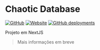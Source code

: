 # Chaotic Database

[![GitHub](https://img.shields.io/github/license/MKIsHereOficial/ChaoticDB?color=%23206&style=for-the-badge)](https://github.com/MKIsHereOficial/ChaoticDB/blob/main/LICENSE)
[![Website](https://img.shields.io/website?down_color=%23124&down_message=offline&style=for-the-badge&up_color=%23294&up_message=online&url=https://chaoticdb.vercel.app/)](https://chaoticdb.vercel.app/)
[![GitHub deployments](https://img.shields.io/github/deployments/MKIsHereOficial/ChaoticDB/production?label=vercel&logo=vercel&style=for-the-badge)](https://chaoticdb.vercel.app/)

Projeto em NextJS

> Mais informações em breve
